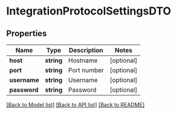 # IntegrationProtocolSettingsDTO

## Properties
Name | Type | Description | Notes
------------ | ------------- | ------------- | -------------
**host** | **string** | Hostname | [optional] 
**port** | **string** | Port number | [optional] 
**username** | **string** | Username | [optional] 
**password** | **string** | Password | [optional] 

[[Back to Model list]](../../README.md#documentation-for-models) [[Back to API list]](../../README.md#documentation-for-api-endpoints) [[Back to README]](../../README.md)

